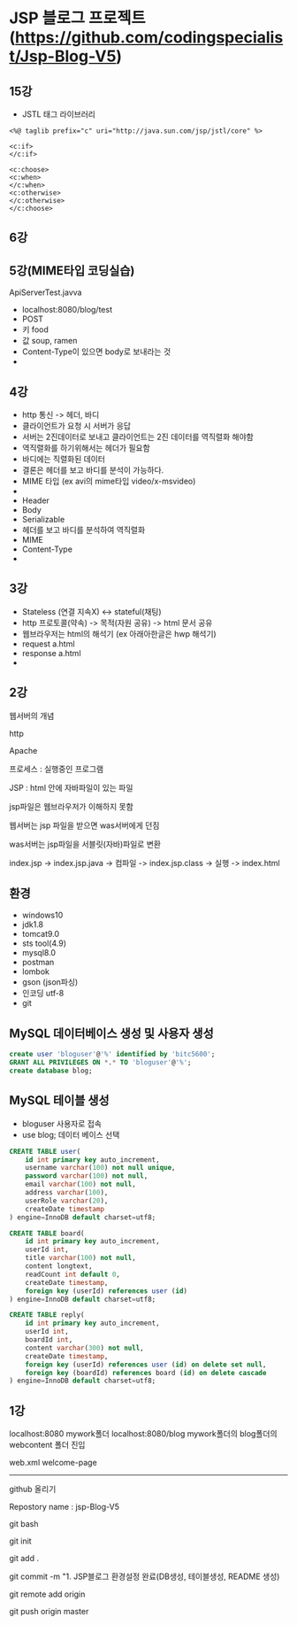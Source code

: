 # JSP 블로그 프로젝트 (https://github.com/codingspecialist/Jsp-Blog-V5)

## 15강
- JSTL 태그 라이브러리
```
<%@ taglib prefix="c" uri="http://java.sun.com/jsp/jstl/core" %>

<c:if>
</c:if>

<c:choose>
<c:when>
</c:when>
<c:otherwise>
</c:otherwise>
</c:choose>
```


## 6강



## 5강(MIME타입 코딩실습)

ApiServerTest.javva
- localhost:8080/blog/test
- POST
- 키 food
- 값 soup, ramen
- Content-Type이 있으면 body로 보내라는 것
- 



## 4강
- http 통신 -> 헤더, 바디
- 클라이언트가 요청 시 서버가 응답
- 서버는 2진데이터로 보내고 클라이언트는 2진 데이터를 역직렬화 해야함
- 역직렬화를 하기위해서는 헤더가 필요함
- 바디에는 직렬화된 데이터
- 결론은 헤더를 보고 바디를 분석이 가능하다.
- MIME 타입 (ex avi의 mime타입 video/x-msvideo)
- 
- Header
- Body
- Serializable
- 헤더를 보고 바디를 분석하여 역직렬화
- MIME
- Content-Type
- 

## 3강

- Stateless (연결 지속X)  <-> stateful(채팅)
- http 프로토콜(약속) -> 목적(자원 공유) -> html 문서 공유
- 웹브라우저는 html의 해석기 (ex 아래아한글은 hwp 해석기)
- request a.html
- response a.html
- 







## 2강
웹서버의 개념

http

Apache

프로세스 : 실행중인 프로그램

JSP : html 안에 자바파일이 있는 파일

jsp파일은 웹브라우저가 이해하지 못함

웹서버는 jsp 파일을 받으면 was서버에게 던짐

was서버는 jsp파일을 서블릿(자바)파일로 변환

index.jsp -> index.jsp.java -> 컴파일 -> index.jsp.class -> 실행 -> index.html






## 환경

- windows10
- jdk1.8
- tomcat9.0
- sts tool(4.9)
- mysql8.0
- postman
- lombok
- gson (json파싱)
- 인코딩 utf-8
- git

## MySQL 데이터베이스 생성 및 사용자 생성

```sql
create user 'bloguser'@'%' identified by 'bitc5600';
GRANT ALL PRIVILEGES ON *.* TO 'bloguser'@'%';
create database blog;
```

## MySQL 테이블 생성

- bloguser 사용자로 접속
- use blog; 데이터 베이스 선택

```sql
CREATE TABLE user(
    id int primary key auto_increment,
    username varchar(100) not null unique,
    password varchar(100) not null,
    email varchar(100) not null,
    address varchar(100),
    userRole varchar(20),
    createDate timestamp
) engine=InnoDB default charset=utf8;

CREATE TABLE board(
    id int primary key auto_increment,
    userId int,
    title varchar(100) not null,
    content longtext,
    readCount int default 0,
    createDate timestamp,
    foreign key (userId) references user (id)
) engine=InnoDB default charset=utf8;

CREATE TABLE reply(
    id int primary key auto_increment,
    userId int,
    boardId int,
    content varchar(300) not null,
    createDate timestamp,
    foreign key (userId) references user (id) on delete set null,
    foreign key (boardId) references board (id) on delete cascade
) engine=InnoDB default charset=utf8;
```


## 1강

localhost:8080 mywork폴더
localhost:8080/blog mywork폴더의 blog폴더의 webcontent 폴더 진입

web.xml 
welcome-page

--------------------------------------------------------------------------

github 올리기

Repostory name : jsp-Blog-V5

git bash

git init

git add .

git commit -m "1. JSP블로그 환경설정 완료(DB생성, 테이블생성, README 생성)

git remote add origin 

git push origin master


